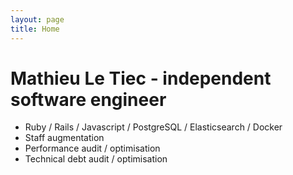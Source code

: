 ```yaml
---
layout: page
title: Home
---
```


# Mathieu Le Tiec - independent software engineer

- Ruby / Rails / Javascript / PostgreSQL / Elasticsearch / Docker
- Staff augmentation
- Performance audit / optimisation
- Technical debt audit / optimisation

